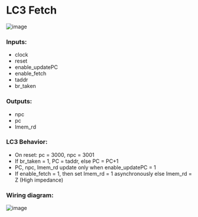 # LC3 Fetch
![image](https://github.com/coolnikitav/coding-lessons/assets/30304422/82175d80-1c0a-4173-820a-db14d753a0e8)

### Inputs:
- clock
- reset
- enable_updatePC
- enable_fetch
- taddr
- br_taken

### Outputs:
- npc
- pc
- Imem_rd

### LC3 Behavior:
- On reset: pc = 3000, npc = 3001
- If br_taken = 1, PC = taddr, else PC = PC+1
- PC, npc, Imem_rd update only when enable_updatePC = 1
- If enable_fetch = 1, then set Imem_rd = 1 asynchronously else Imem_rd = Z (High impedance)

### Wiring diagram:
![image](https://github.com/coolnikitav/coding-lessons/assets/30304422/7009913a-58ec-4242-8ea4-00645b7a1725)

